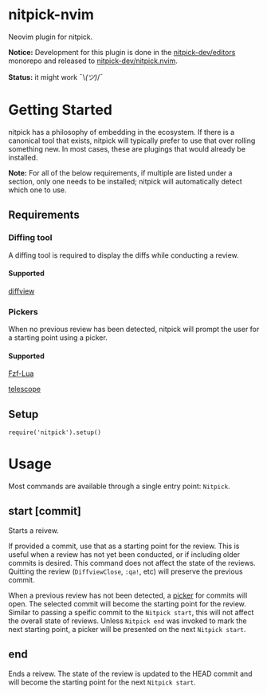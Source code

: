 # nitpick-nvim

Neovim plugin for nitpick.

**Notice:** Development for this plugin is done in the
[nitpick-dev/editors](https://github.com/nitpick-dev/editors/tree/main/nvim)
monorepo and released to
[nitpick-dev/nitpick.nvim](https://github.com/nitpick-dev/nitpick.nvim).

**Status:** it might work ¯\\_(ツ)_/¯

# Getting Started

nitpick has a philosophy of embedding in the ecosystem. If there is a canonical
tool that exists, nitpick will typically prefer to use that over rolling
something new. In most cases, these are plugings that would already be
installed.

**Note:** For all of the below requirements, if multiple are listed under a
section, only one needs to be installed; nitpick will automatically detect which
one to use.

## Requirements

### Diffing tool

A diffing tool is required to display the diffs while conducting a review.

#### Supported

[diffview](https://github.com/sindrets/diffview.nvim)

### Pickers

When no previous review has been detected, nitpick will prompt the user for a
starting point using a picker.

#### Supported

[Fzf-Lua](https://github.com/ibhagwan/fzf-lua)

[telescope](https://github.com/nvim-telescope/telescope.nvim)


## Setup

`require('nitpick').setup()`

# Usage

Most commands are available through a single entry point: `Nitpick`.

## start [commit]

Starts a reivew.

If provided a commit, use that as a starting point for the review. This is
useful when a review has not yet been conducted, or if including older commits
is desired. This command does not affect the state of the reviews. Quitting the
review (`DiffviewClose`, `:qa!`, etc) will preserve the previous commit.

When a previous review has not been detected, a [picker](#pickers) for commits
will open. The selected commit will become the starting point for the review.
Similar to passing a speific commit to the `Nitpick start`, this will not affect
the overall state of reviews. Unless `Nitpick end` was invoked to mark the next
starting point, a picker will be presented on the next `Nitpick start`.


## end

Ends a reivew. The state of the review is updated to the HEAD commit and will
become the starting point for the next `Nitpick start`.
